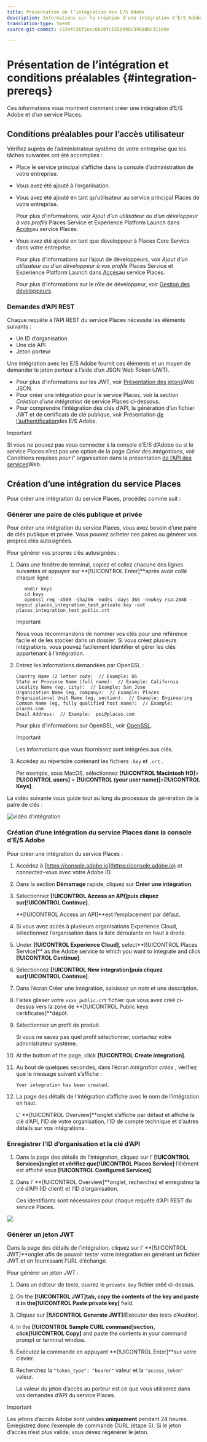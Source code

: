 ```yaml
---
title: Présentation de l’intégration des E/S Adobe
description: Informations sur la création d’une intégration d’E/S Adobe.
translation-type: tm+mt
source-git-commit: c22efc36f2eac6b20fc555d998c3988d8c31169e

---
```



# Présentation de l’intégration et conditions préalables {#integration-prereqs}

Ces informations vous montrent comment créer une intégration d’E/S Adobe et d’un service Places.

## Conditions préalables pour l’accès utilisateur

Vérifiez auprès de l’administrateur système de votre entreprise que les tâches suivantes ont été accomplies :

* Place le service principal s’affiche dans la console d’administration de votre entreprise.
* Vous avez été ajouté à l’organisation.
* Vous avez été ajouté en tant qu’utilisateur au service principal Places de votre entreprise.

   Pour plus d’informations, voir *Ajout d’un utilisateur ou d’un développeur à vos profils* Places Service et Experience Platform Launch dans [Accès](/help/places-gain-access.md)au service Places.

* Vous avez été ajouté en tant que développeur à Places Core Service dans votre entreprise.

   Pour plus d’informations sur l’ajout de développeurs, voir *Ajout d’un utilisateur ou d’un développeur à vos profils* Places Service et Experience Platform Launch dans [Accès](/help/places-gain-access.md)au service Places.

   Pour plus d’informations sur le rôle de développeur, voir [Gestion des développeurs](https://helpx.adobe.com/enterprise/using/manage-developers.html).

### Demandes d’API REST

Chaque requête à l’API REST du service Places nécessite les éléments suivants :

* Un ID d’organisation
* Une clé API
* Jeton porteur

Une intégration avec les E/S Adobe fournit ces éléments et un moyen de demander le jeton porteur à l’aide d’un JSON Web Token (JWT).

* Pour plus d’informations sur les JWT, voir [Présentation des jetons](https://jwt.io/introduction/)Web JSON.
* Pour créer une intégration pour le service Places, voir la section *Création d’une intégration* de service Places ci-dessous.
* Pour comprendre l’intégration des clés d’API, la génération d’un fichier JWT et de certificats de clé publique, voir Présentation [de l’authentification](https://www.adobe.io/apis/cloudplatform/console/authentication/gettingstarted.html)des E/S Adobe.

>[!IMPORTANT]
>
>Si vous ne pouvez pas vous connecter à la console d’E/S d’Adobe ou si le service Places n’est pas une option de la page *Créer des intégrations*, voir Conditions requises *pour l’* organisation dans la présentation [de l’API des services](/help/web-service-api/places-web-services.md)Web.

## Création d’une intégration du service Places

Pour créer une intégration du service Places, procédez comme suit :

### Générer une paire de clés publique et privée

Pour créer une intégration du service Places, vous avez besoin d’une paire de clés publique et privée. Vous pouvez acheter ces paires ou générer vos propres clés autosignées.

Pour générer vos propres clés autosignées :

1. Dans une fenêtre de terminal, copiez et collez chacune des lignes suivantes et appuyez sur **[!UICONTROL Enter]**après avoir collé chaque ligne :

   ```text
      mkdir keys
      cd keys
      openssl req -x509 -sha256 -nodes -days 365 -newkey rsa:2048 -keyout places_integration_test_private.key -out    places_integration_test_public.crt
   ```

   >[!IMPORTANT]
   >
   >Nous vous recommandons de nommer vos clés pour une référence facile et de les stocker dans un dossier. Si vous créez plusieurs intégrations, vous pouvez facilement identifier et gérer les clés appartenant à l’intégration.

1. Entrez les informations demandées par OpenSSL :

   ```text
   Country Name (2 letter code:  // Example: US
   State or Province Name (full name):  // Example: California
   Locality Name (eg, city):  // Example: San Jose
   Organization Name (eg, company):  // Example: Places
   Organizational Unit Name (eg, section):  // Example: Engineering
   Common Name (eg, fully qualified host name):  // Example: places.com
   Email Address:  // Example:  poi@places.com
   ```

   Pour plus d’informations sur OpenSSL, voir [OpenSSL](https://www.openssl.org/).

   >[!IMPORTANT]
   >
   >Les informations que vous fournissez sont intégrées aux clés.

1. Accédez au répertoire contenant les fichiers `.key` et `.crt` .

   Par exemple, sous MacOS, sélectionnez **[!UICONTROL Macintosh HD]**>**[!UICONTROL users]** > **[!UICONTROL (your user name)]**>**[!UICONTROL Keys]**.

La vidéo suivante vous guide tout au long du processus de génération de la paire de clés :

![vidéo d’intégration](/help/assets/places_integration_video.gif)

### Création d’une intégration du service Places dans la console d’E/S Adobe

Pour créer une intégration du service Places :

1. Accédez à [https://console.adobe.io](https://console.adobe.io) et connectez-vous avec votre Adobe ID.
1. Dans la section **Démarrage** rapide, cliquez sur **Créer une intégration**.
1. Sélectionnez **[!UICONTROL Access an API]**puis cliquez sur**[!UICONTROL Continue]**.

   **[!UICONTROL Access an API]**est l’emplacement par défaut.

1. Si vous avez accès à plusieurs organisations Experience Cloud, sélectionnez l’organisation dans la liste déroulante en haut à droite.
1. Under **[!UICONTROL Experience Cloud]**, select**[!UICONTROL Places Service]** as the Adobe service to which you want to integrate and click **[!UICONTROL Continue]**.
1. Sélectionnez **[!UICONTROL New integration]**puis cliquez sur**[!UICONTROL Continue]**.
1. Dans l’écran Créer une intégration, saisissez un nom et une description.
1. Faites glisser votre `xxxx_public.crt` fichier que vous avez créé ci-dessus vers la zone de **[!UICONTROL Public keys certificates]**dépôt.
1. Sélectionnez un profil de produit.

   Si vous ne savez pas quel profil sélectionner, contactez votre administrateur système.
1. At the bottom of the page, click **[!UICONTROL Create integration]**.
1. Au bout de quelques secondes, dans l’écran *Intégration créée* , vérifiez que le message suivant s’affiche :

   `Your integration has been created.`

1. La page des détails de l’intégration s’affiche avec le nom de l’intégration en haut.

   L’ **[!UICONTROL Overview]**onglet s’affiche par défaut et affiche la clé d’API, l’ID de votre organisation, l’ID de compte technique et d’autres détails sur vos intégrations.

### Enregistrer l’ID d’organisation et la clé d’API

1. Dans la page des détails de l’intégration, cliquez sur l’ **[!UICONTROL Services]**onglet et vérifiez que**[!UICONTROL Places Service]** l’élément est affiché sous **[!UICONTROL Configured Services]**.
1. Dans l’ **[!UICONTROL Overview]**onglet, recherchez et enregistrez la clé d’API (ID client) et l’ID d’organisation.

   Ces identifiants sont nécessaires pour chaque requête d’API REST du service Places.

![](/help/assets/places_orgid_api-key.png)

### Générer un jeton JWT

Dans la page des détails de l’intégration, cliquez sur l’ **[!UICONTROL JWT]**onglet afin de pouvoir tester votre intégration en générant un fichier JWT et en fournissant l’URL d’échange.

Pour générer un jeton JWT :

1. Dans un éditeur de texte, ouvrez le `private.key` fichier créé ci-dessus.
1. On the **[!UICONTROL JWT]**tab, copy the contents of the key and paste it in the**[!UICONTROL Paste private key]** field.
1. Cliquez sur **[!UICONTROL Generate JWT]**(Exécuter des tests d’Auditor).
1. In the **[!UICONTROL Sample CURL command]**section, click**[!UICONTROL Copy]** and paste the contents in your command prompt or terminal window.
1. Exécutez la commande en appuyant **[!UICONTROL Enter]**sur votre clavier.
1. Recherchez la `"token_type": "bearer"` valeur et la `"access_token"` valeur.

   La valeur du jeton d’accès au porteur est ce que vous utiliserez dans vos demandes d’API du service Places.

>[!IMPORTANT]
>
>Les jetons d’accès Adobe sont valides **uniquement** pendant 24 heures. Enregistrez donc l’exemple de commande CURL (étape 5). Si le jeton d’accès n’est plus valide, vous devez régénérer le jeton.